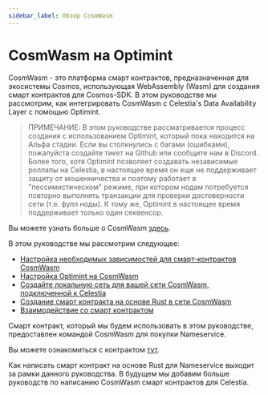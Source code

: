 ```yaml
---
sidebar_label: Обзор CosmWasm
---
```


# CosmWasm на Optimint

CosmWasm - это платформа смарт контрактов, предназначенная для экосистемы Cosmos, использующая WebAssembly (Wasm) для создания смарт контрактов для Cosmos-SDK. В этом руководстве мы рассмотрим, как интегрировать CosmWasm с Celestia's Data Availability Layer с помощью Optimint.

> ПРИМЕЧАНИЕ: В этом руководстве рассматривается процесс создания с использованием Optimint, который пока находится на Альфа стадии. Если вы столкнулись с багами (ошибками), пожалуйста создайте тикет на Github или сообщите нам в Discord. Более того, хотя Optimint позволяет создавать независимые роллапы на Celestia, в настоящее время он еще не поддерживает защиту от мошенничества и поэтому работает в "пессимистическом" режиме, при котором нодам потребуется повторно выполнять транзакции для проверки достоверности сети (т.е. фулл ноды). К тому же, Optimint в настоящее время поддерживает только один секвенсор.

Вы можете узнать больше о CosmWasm [здесь](https://docs.cosmwasm.com/docs/1.0/).

В этом руководстве мы рассмотрим следующее:

* [Настройка необходимых зависимостей для смарт-контрактов CosmWasm](./cosmwasm-dependency.md)
* [Настройка Optimint на CosmWasm](./cosmwasm-dependency.md#wasmd-installation)
* [Создайте локальную сеть для вашей сети CosmWasm, подключенной к Celestia](./cosmwasm-environment.md)
* [Создание смарт контракта на основе Rust в сети CosmWasm](./cosmwasm-contract-deployment.md)
* [Взаимодействие со смарт контрактом](./cosmwasm-contract-interaction.md)

Смарт контракт, который мы будем использовать в этом руководстве, предоставлен командой CosmWasm для покупки Nameservice.

Вы можете ознакомиться с контрактом [тут](https://github.com/InterWasm/cw-contracts/tree/main/contracts/nameservice).

Как написать смарт контракт на основе Rust для Nameservice выходит за рамки данного руководства. В будущем мы добавим больше руководств по написанию CosmWasm смарт контрактов для Celestia.
